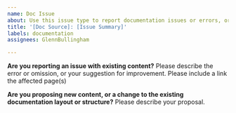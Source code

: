 ```yaml
---
name: Doc Issue
about: Use this issue type to report documentation issues or errors, or to propose new topics or content.
title: '[Doc Source]: [Issue Summary]'
labels: documentation
assignees: GlennBullingham

---
```


**Are you reporting an issue with existing content?**
Please describe the error or omission, or your suggestion for improvement.
Please include a link the affected page(s)

**Are you proposing new content, or a change to the existing documentation layout or structure?**
Please describe your proposal.
